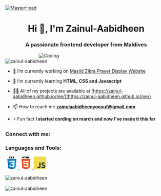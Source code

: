 [![MasterHead](https://i.postimg.cc/8z8P2CSf/Wlcme.gif)](https://github.com/Zainul-aabidheen/)

<h1 align="center">Hi 👋, I'm Zainul-Aabidheen</h1>
<h3 align="center">A passionate frontend developer from Maldives</h3>
<img align="right" alt="Coding" width="400" src="https://camo.githubusercontent.com/5ddf73ad3a205111cf8c686f687fc216c2946a75005718c8da5b837ad9de78c9/68747470733a2f2f7468756d62732e6766796361742e636f6d2f4576696c4e657874446576696c666973682d736d616c6c2e676966">

<p align="left"> <img src="https://komarev.com/ghpvc/?username=zainul-aabidheen&label=Profile%20views&color=0e75b6&style=flat" alt="zainul-aabidheen" /> </p>

- 🔭 I’m currently working on [Masjid Zikra Prayer Display Website](https://github.com/Zainul-aabidheen/masjid-zikra)

- 🌱 I’m currently learning **HTML, CSS and Javascript**

- 👨‍💻 All of my projects are available at [https://zainul-aabidheen.github.io/me/](https://zainul-aabidheen.github.io/me/)

- 📫 How to reach me **zainulaabidheenyoosuf@gmail.com**

- ⚡ Fun fact **I started cording on march and now I've made it this far**

<h3 align="left">Connect with me:</h3>
<p align="left">
</p>

<h3 align="left">Languages and Tools:</h3>
<p align="left"> <a href="https://www.w3schools.com/css/" target="_blank" rel="noreferrer"> <img src="https://raw.githubusercontent.com/devicons/devicon/master/icons/css3/css3-original-wordmark.svg" alt="css3" width="40" height="40"/> </a> <a href="https://www.w3.org/html/" target="_blank" rel="noreferrer"> <img src="https://raw.githubusercontent.com/devicons/devicon/master/icons/html5/html5-original-wordmark.svg" alt="html5" width="40" height="40"/> </a> <a href="https://developer.mozilla.org/en-US/docs/Web/JavaScript" target="_blank" rel="noreferrer"> <img src="https://raw.githubusercontent.com/devicons/devicon/master/icons/javascript/javascript-original.svg" alt="javascript" width="40" height="40"/> </a> </p>

<p><img align="center" src="https://github-readme-stats.vercel.app/api/top-langs?username=zainul-aabidheen&show_icons=true&locale=en&layout=compact" alt="zainul-aabidheen" /></p>

<p><img align="center" src="https://github-readme-streak-stats.herokuapp.com/?user=zainul-aabidheen&" alt="zainul-aabidheen" /></p>
